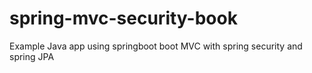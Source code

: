 # spring-mvc-security-book
Example Java app using springboot boot MVC with spring security and spring JPA
